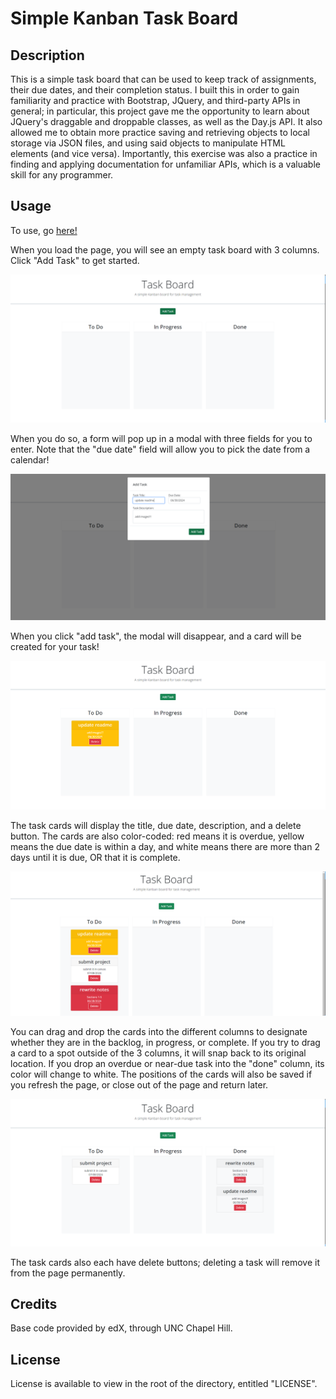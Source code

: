 # Simple Kanban Task Board

## Description

This is a simple task board that can be used to keep track of assignments, their due dates, and their completion status. I built this in order to gain familiarity and practice with Bootstrap, JQuery, and third-party APIs in general; in particular, this project gave me the opportunity to learn about JQuery's draggable and droppable classes, as well as the Day.js API. It also allowed me to obtain more practice saving and retrieving objects to local storage via JSON files, and using said objects to manipulate HTML elements (and vice versa). Importantly, this exercise was also a practice in finding and applying documentation for unfamiliar APIs, which is a valuable skill for any programmer.

## Usage

To use, go [here!](https://otekolste.github.io/task-board/)

When you load the page, you will see an empty task board with 3 columns. Click "Add Task" to get started. 

![A picture of the home page](./assets/images/ex1.png)

When you do so, a form will pop up in a modal with three fields for you to enter. Note that the "due date" field will allow you to pick the date from a calendar!

![A picture of the task form](./assets/images/ex2.png)

When you click "add task", the modal will disappear, and a card will be created for your task! 

![A picture of the home page, with 1 task card](./assets/images/ex5.png)

The task cards will display the title, due date, description, and a delete button. The cards are also color-coded: red means it is overdue, yellow means the due date is within a day, and white means there are more than 2 days until it is due, OR that it is complete. 

![The task board, with 1 yellow, 1 white, and 1 red task card](./assets/images/ex3.png)

You can drag and drop the cards into the different columns to designate whether they are in the backlog, in progress, or complete. If you try to drag a card to a spot outside of the 3 columns, it will snap back to its original location. If you drop an overdue or near-due task into the "done" column, its color will change to white. The positions of the cards will also be saved if you refresh the page, or close out of the page and return later.

![The task board, with 1 to-do task and 2 complete tasks](./assets/images/ex4.png)

The task cards also each have delete buttons; deleting a task will remove it from the page permanently.

## Credits

Base code provided by edX, through UNC Chapel Hill.

## License

License is available to view in the root of the directory, entitled "LICENSE".


